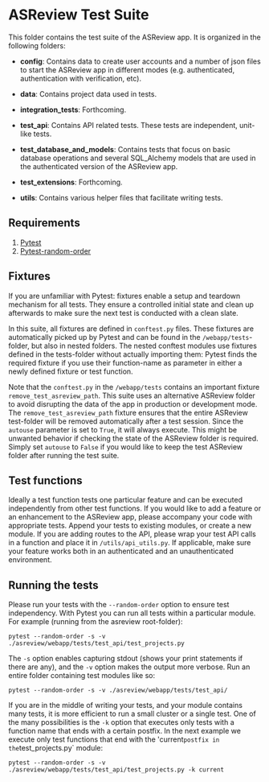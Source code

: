 # ASReview Test Suite

This folder contains the test suite of the ASReview app. It is organized in the following folders:

* __config__: Contains data to create user accounts and a number of json files to start the ASReview app in different modes (e.g. authenticated, authentication with verification, etc).

* __data__: Contains project data used in tests.

* __integration_tests__: Forthcoming.

* __test_api__: Contains API related tests. These tests are independent, unit-like tests.

* __test_database_and_models__: Contains tests that focus on basic database operations and several SQL_Alchemy models that are used in the authenticated version of the ASReview app.

* __test_extensions__: Forthcoming.

* __utils__: Contains various helper files that facilitate writing tests.

## Requirements

1. [Pytest](https://docs.pytest.org/)
2. [Pytest-random-order](https://github.com/jbasko/pytest-random-order)

## Fixtures

If you are unfamiliar with Pytest: fixtures enable a setup and teardown mechanism for all tests. They ensure a controlled initial state and clean up afterwards to make sure the next test is conducted with a clean slate. 

In this suite, all fixtures are defined in `conftest.py` files. These fixtures are automatically picked up by Pytest and can be found in the `/webapp/tests`-folder, but also in nested folders. The nested conftest modules use fixtures defined in the tests-folder without actually importing them: Pytest finds the required fixture if you use their function-name as parameter in either a newly defined fixture or test function.

Note that the `conftest.py` in the `/webapp/tests` contains an important fixture `remove_test_asreview_path`. This suite uses an alternative ASReview folder to avoid disrupting the data of the app in production or development mode. The `remove_test_asreview_path` fixture ensures that the entire ASReview test-folder will be removed automatically after a test session. Since the `autouse` parameter is set to `True`, it will always execute. This might be unwanted behavior if checking the state of the ASReview folder is required. Simply set `autouse` to `False` if you would like to keep the test ASReview folder after running the test suite.

## Test functions

Ideally a test function tests one particular feature and can be executed independently from other test functions. If you would like to add a feature or an enhancement to the ASReview app, please accompany your code with appropriate tests. Append your tests to existing modules, or create a new module. If you are adding routes to the API, please wrap your test API calls in a function and place it in `/utils/api_utils.py`. If applicable, make sure your feature works both in an authenticated and an unauthenticated environment.

## Running the tests

Please run your tests with the `--random-order` option to ensure test independency. With Pytest you can run all tests within a particular module. For example (running from the asreview root-folder):

```
pytest --random-order -s -v ./asreview/webapp/tests/test_api/test_projects.py
```

The `-s` option enables capturing stdout (shows your print statements if there are any), and the `-v` option makes the output more verbose. Run an entire folder containing test modules like so:

```
pytest --random-order -s -v ./asreview/webapp/tests/test_api/
```

If you are in the middle of writing your tests, and your module contains many tests, it is more efficient to run a small cluster or a single test. One of the many possibilities is the `-k` option that executes only tests with a function name that ends with a certain postfix. In the next example we execute only test functions that end with the 'current` postfix in the `test_projects.py` module:

```
pytest --random-order -s -v ./asreview/webapp/tests/test_api/test_projects.py -k current
```